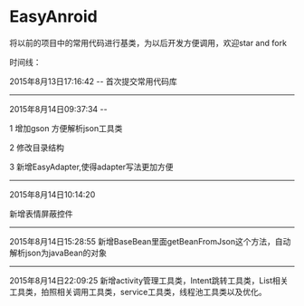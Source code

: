 # EasyAnroid
将以前的项目中的常用代码进行基类，为以后开发方便调用，欢迎star and fork 

时间线：

2015年8月13日17:16:42 -- 首次提交常用代码库

-------------------------------------------------

2015年8月14日09:37:34 -- 

1 增加gson 方便解析json工具类

2 修改目录结构

3 新增EasyAdapter,使得adapter写法更加方便

------------------------------------------------

2015年8月14日10:14:20

新增表情屏蔽控件

------------------------------------------------

2015年8月14日15:28:55
新增BaseBean里面getBeanFromJson这个方法，自动解析json为javaBean的对象

------------------------------------------------

2015年8月14日22:09:25
新增activity管理工具类，Intent跳转工具类，List相关工具类，拍照相关调用工具类，service工具类，线程池工具类以及优化。
